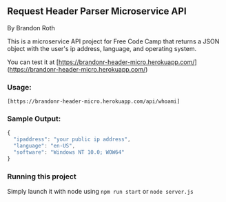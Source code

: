## Request Header Parser Microservice API
By Brandon Roth

This is a microservice API project for Free Code Camp that returns a JSON object with the user's ip address, language, and operating system.

You can test it at [https://brandonr-header-micro.herokuapp.com/] (https://brandonr-header-micro.herokuapp.com/)

### Usage:

```
[https://brandonr-header-micro.herokuapp.com/api/whoami]
```

### Sample Output:

```javascript
{
  "ipaddress": "your public ip address",
  "language": "en-US",
  "software": "Windows NT 10.0; WOW64"
}
```

### Running this project
Simply launch it with node using `npm run start` or `node server.js`